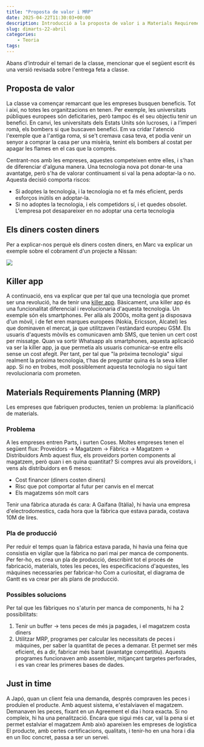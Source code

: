 ```yaml
---
title: "Proposta de valor i MRP"
date: 2025-04-22T11:30:03+00:00
description: Introducció a la proposta de valor i a Materials Requirements Planning (MRP)
slug: dimarts-22-abril
categories:
    - Teoria
tags:
---
```


Abans d'introduir el temari de la classe, mencionar que el següent escrit és una versió revisada sobre l'entrega feta a classe.
## Proposta de valor
La classe va començar remarcant que les empreses busquen beneficis. Tot i així, no totes les organitzacions en tenen. Per exemple, les universitats públiques europees són deficitaries, però tampoc és el seu objectiu tenir un benefici. En canvi, les universitats dels Estats Units són lucroses, i a l'imperi romà, els bombers si que buscaven benefici. Em va cridar l'atenció l'exemple que a l'antiga roma, si se't cremava casa teva, et podia venir un senyor a comprar la casa per una misèria, tenint els bombers al costat per apagar les flames en el cas que la comprés.

Centrant-nos amb les empreses, aquestes competeixen entre elles, i s'han de diferenciar d'alguna manera. Una tecnologia nova pot donar-te una avantatge, però s'ha de valorar contínuament si val la pena adoptar-la o no. Aquesta decisió comporta riscos:
- Si adoptes la tecnologia, i la tecnologia no et fa més eficient, perds esforços inútils en adoptar-la.
- Si no adoptes la tecnologia, i els competidors sí, i et quedes obsolet. L'empresa pot desapareixer en no adoptar una certa tecnologia
## Els diners costen diners
Per a explicar-nos perquè els diners costen diners, en Marc va explicar un exemple sobre el cobrament d'un projecte a Nissan:

![](https://lh7-qw.googleusercontent.com/docsz/AD_4nXd8f-tvApSUladfD26MEbIyYXNaOMeSnZL64RSjx3Wte6Oqh4xT2gGT1IHEhealG2X-sRuYUfvAVnIeaazvWz_icRh3jl8zQ0Ny-zOtuUzC8yN8UQzTs4tqV8U_ztPHtwF4PTPP?key=HG08_PiTotB8PjSkJXcDhSi5)
## Killer app
A continuació, ens va explicar que per tal que una tecnologia que promet ser una revolució, ha de tenir una [killer app](https://en.wikipedia.org/wiki/Killer_application).
Bàsicament, una killer app és una funcionalitat diferencial i revolucionaria d'aquesta tecnologia. Un exemple són els smartphones. Per allà als 2000s, molta gent ja disposava d'un mòvil, i de fet eren marques europees (Nokia, Ericsson, Alcatel) les que dominaven el mercat, ja que utilitzaven l'estàndard europeu GSM. Els usuaris d'aquests mòvils es comunicaven amb SMS, que tenien un cert cost per missatge. Quan va sortir Whatsapp als smartphones, aquesta aplicació va ser la killer app, ja que permetia als usuaris comunicar-se entre ells sense un cost afegit.
Per tant, per tal que "la pròxima tecnologia" sigui realment la pròxima tecnologia, t'has de preguntar quina és la seva killer app. Si no en trobes, molt possiblement aquesta tecnologia no sigui tant revolucionaria com prometen.
## Materials Requirements Planning (MRP)
Les empreses que fabriquen productes, tenien un problema: la planificació de materials.
### Problema
A les empreses entren Parts, i surten Coses.
Moltes empreses tenen el següent flux: Proveidors -> Magatzem -> Fàbrica -> Magatzem -> Distribuidors
Amb aquest flux, els proveidors porten components al magatzem, però quan i en quina quantitat?
Si compres avui als proveïdors, i vens als distribuidors en 6 mesos:
- Cost financer (diners costen diners)
- Risc que pot comportar al futur per canvis en el mercat
- Els magatzems són molt cars

Tenir una fàbrica aturada és cara: A Gaifana (Itàlia), hi havia una empresa d'electrodomestics, cada hora que la fàbrica que estava parada, costava 10M de lires.
### Pla de producció
Per reduir el temps quan la fàbrica estava parada, hi havia una feina que consistia en vigilar que la fàbrica no pari mai per manca de components.
Per fer-ho, es crea un pla de producció, describint tot el procés de fabricació, materials, totes les peces, les especificacions d'aquestes, les màquines necessaries per fabricar-ho
Com a curiositat, el diagrama de Gantt es va crear per als plans de producció.
### Possibles solucions
Per tal que les fàbriques no s'aturin per manca de components, hi ha 2 possibilitats:
1. Tenir un buffer -> tens peces de més ja pagades, i el magatzem costa diners
2. Utilitzar MRP, programes per calcular les necessitats de peces i màquines, per saber la quantitat de peces a demanar. Et permet ser més eficient, és a dir, fabricar més barat (avantatge competitiu). Aquests programes funcionaven amb assembler, mitjançant targetes perforades, i es van crear les primeres bases de dades.
## Just in time
A Japó, quan un client feia una demanda, després compraven les peces i produïen el producte.
Amb aquest sistema, e'estalviaven el magatzem.
Demanaven les peces, fixant en un Agreement el dia i hora exacta. Si no compleix, hi ha una penalització. Encara que sigui més car, val la pena si et permet estalviar el magatzem
Amb això apareixen les empreses de logística
El producte, amb certes certificacions, qualitats, i tenir-ho en una hora i dia en un lloc concret, passa a ser un servei.